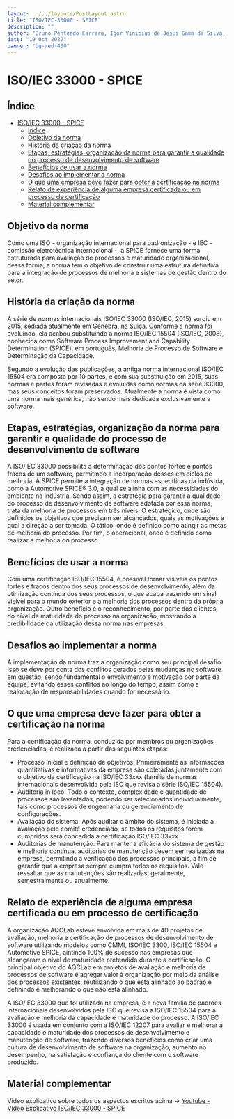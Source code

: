 ```yaml
---
layout: ../../layouts/PostLayout.astro
title: "ISO/IEC-33000 - SPICE"
description: ""
author: "Bruno Penteado Carrara, Igor Vinicius de Jesus Gama da Silva, Leonardo"
date: "19 Oct 2022"
banner: "bg-red-400"
---
```

# ISO/IEC 33000 - SPICE

## Índice

- [ISO/IEC 33000 - SPICE](#isoiec-33000---spice)
  - [Índice](#índice)
  - [Objetivo da norma](#objetivo-da-norma)
  - [História da criação da norma](#história-da-criação-da-norma)
  - [Etapas, estratégias, organização da norma para garantir a qualidade do processo de desenvolvimento de software](#etapas-estratégias-organização-da-norma-para-garantir-a-qualidade-do-processo-de-desenvolvimento-de-software)
  - [Benefícios de usar a norma](#benefícios-de-usar-a-norma)
  - [Desafios ao implementar a norma](#desafios-ao-implementar-a-norma)
  - [O que uma empresa deve fazer para obter a certificação na norma](#o-que-uma-empresa-deve-fazer-para-obter-a-certificação-na-norma)
  - [Relato de experiência de alguma empresa certificada ou em processo de certificação](#relato-de-experiência-de-alguma-empresa-certificada-ou-em-processo-de-certificação)
  - [Material complementar](#material-complementar)


## Objetivo da norma

Como uma ISO - organização internacional para padronização - e IEC - comissão eletrotécnica internacional -, a SPICE fornece uma forma estruturada para avaliação de processos e maturidade organizacional, dessa forma, a norma tem o objetivo de construir uma estrutura definitiva para a integração de processos de melhoria e sistemas de gestão dentro do setor.


## História da criação da norma

A série de normas internacionais ISO/IEC 33000 (ISO/IEC, 2015) surgiu em 2015, sediada atualmente em Genebra, na Suíça. Conforme a norma foi evoluindo, ela acabou substituindo a norma ISO/IEC 15504 (ISO/IEC, 2008), conhecida como Software Process Improvement and Capability Determination (SPICE), em português, Melhoria de Processo de Software e Determinação da Capacidade. 

Segundo a evolução das publicações, a antiga norma internacional ISO/IEC 15504 era composta por 10 partes, e com sua substituição em 2015, suas normas e partes foram revisadas e evoluídas como normas da série 33000, mas seus conceitos foram preservados. Atualmente a norma é vista como uma norma mais genérica, não sendo mais dedicada exclusivamente a software.


## Etapas, estratégias, organização da norma para garantir a qualidade do processo de desenvolvimento de software

A ISO/IEC 33000 possibilita a determinação dos pontos fortes e pontos fracos de um software, permitindo a incorporação desses em ciclos de melhoria. A SPICE permite a integração de normas específicas da indústria, como a Automotive SPICE® 3.0, a qual se alinha com as necessidades do ambiente na indústria. Sendo assim, a estratégia para garantir a qualidade do processo de desenvolvimento de software adotada por essa norma, trata da melhoria de processos em três níveis: O estratégico, onde são definidos os objetivos que precisam ser alcançados, quais as motivações e qual a direção a ser tomada. O tático, onde é definido como atingir as metas de melhoria do processo. Por fim, o operacional, onde é definido como realizar a melhoria do processo.


## Benefícios de usar a norma

Com uma certificação ISO/IEC 15504, é possível tornar visíveis os pontos fortes e fracos dentro dos seus processos de desenvolvimento, além da otimização contínua dos seus processos, o que acaba trazendo um sinal visível para o mundo exterior e a melhoria dos processos dentro da própria organização. Outro benefício é o reconhecimento, por parte dos clientes, do nível de maturidade do processo na organização, mostrando a credibilidade da utilização dessa norma nas empresas. 


## Desafios ao implementar a norma

A implementação da norma traz a organização como seu principal desafio. Isso se deve por conta dos conflitos gerados pelas mudanças no software em questão, sendo fundamental o envolvimento e motivação por parte da equipe, evitando esses conflitos ao longo do tempo, assim como a realocação de responsabilidades quando for necessário.


## O que uma empresa deve fazer para obter a certificação na norma

Para a certificação da norma, conduzida por membros ou organizações credenciadas, é realizada a partir das seguintes etapas:
<ul>
    <li>Processo inicial e definição de objetivos: Primeiramente as informações quantitativas e informativas da empresa são coletadas juntamente com o objetivo da certificação na ISO/IEC 33xxx (família de normas internacionais desenvolvida pela ISO que revisa a série ISO/IEC 15504).</li>
    <li>Auditoria in loco: Todo o contexto, complexidade e quantidade de processos são levantados, podendo ser selecionados individualmente, tais como processos de engenharia ou gerenciamento de configurações.</li>
    <li>Avaliação do sistema: Após auditar o âmbito do sistema, é iniciada a avaliação pelo comitê credenciado, se todos os requisitos forem cumpridos será concedida a certificação ISO/IEC 33xxx.</li>
    <li>Auditorias de manutenção: Para manter a eficácia do sistema de gestão e melhoria contínua, auditorias de manutenção devem ser realizadas na empresa, permitindo a verificação dos processos principais, a fim de garantir que a empresa sempre cumpra todos os requisitos. Vale ressaltar que as manutenções são realizadas, geralmente, semestralmente ou anualmente.</li>
</ul>


## Relato de experiência de alguma empresa certificada ou em processo de certificação

A organização AQCLab esteve envolvida em mais de 40 projetos de avaliação, melhoria e certificação de processos de desenvolvimento de software utilizando modelos como CMMI, ISO/IEC 3300, ISO/IEC 15504 e Automotive SPICE, aintindo 100% de sucesso nas empresas que alcançaram o nível de maturidade pretendido durante a certificação. O principal objetivo do AQCLab em projetos de avaliação e melhoria de processos de software é agregar valor à organização por meio da análise dos processos existentes, reutilizando o que está alinhado ao padrão e definindo e melhorando o que não está alinhado.

A ISO/IEC 33000 que foi utilizada na empresa, é a nova família de padrões internacionais desenvolvidos pela ISO que revisa a ISO/IEC 15504 para a avaliação e melhoria da capacidade e maturidade do processo. A ISO/IEC 33000 é usada em conjunto com a ISO/IEC 12207 para avaliar e melhorar a capacidade e maturidade dos processos de desenvolvimento e manutenção de software, trazendo diversos benefícios como criar uma cultura de desenvolvimento de software na organização, aumento no desempenho, na satisfação e confiança do cliente com o software produzido.


## Material complementar

Video explicativo sobre todos os aspectos escritos acima -> [Youtube - Vídeo Explicativo ISO/IEC 33000 - SPICE](https://www.youtube.com/watch?v=XgFdgqGi8ko&feature=youtu.be)
